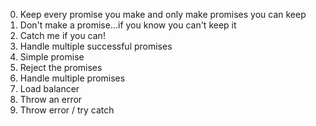 0. Keep every promise you make and only make promises you can keep
1. Don't make a promise...if you know you can't keep it
2. Catch me if you can!
3. Handle multiple successful promises
4. Simple promise
5. Reject the promises
6. Handle multiple promises
7. Load balancer
8. Throw an error
9. Throw error / try catch
